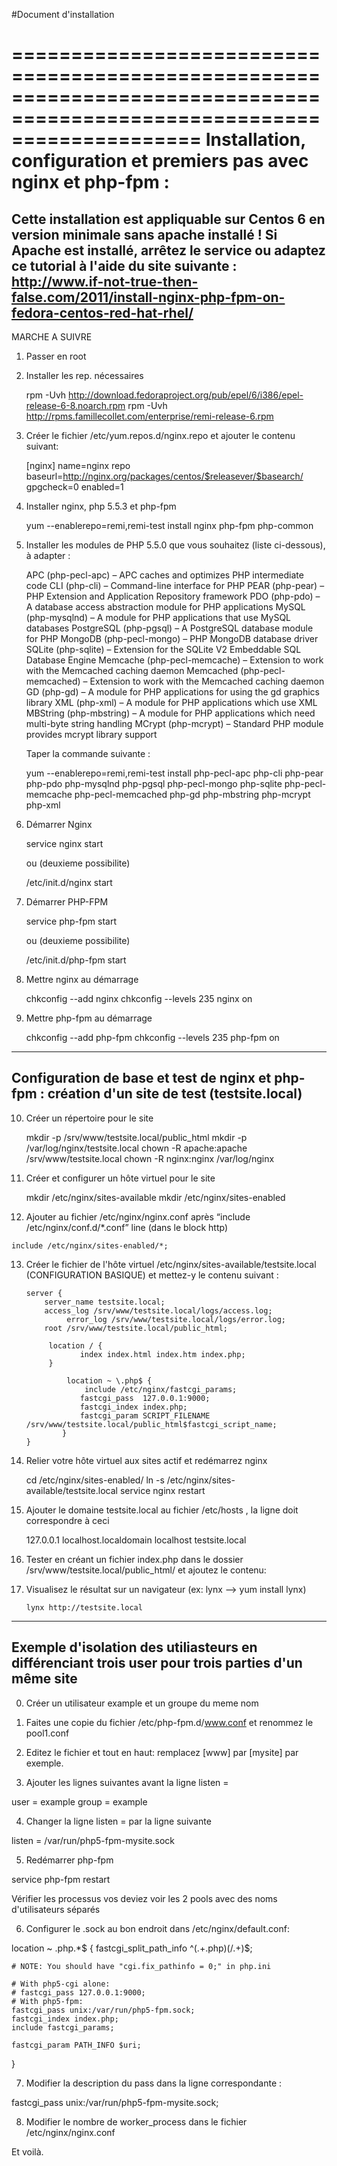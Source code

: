#Document d'installation

========================================================================================================================
Installation, configuration et premiers pas avec nginx et php-fpm :
========================================================================================================================
Cette installation est appliquable sur Centos 6 en version minimale sans apache installé !
Si Apache est installé, arrêtez le service ou  adaptez ce tutorial à l'aide du site suivante :
http://www.if-not-true-then-false.com/2011/install-nginx-php-fpm-on-fedora-centos-red-hat-rhel/
------------------------------------------------------------------------------------------------------------------------
MARCHE A SUIVRE

1. Passer en root 

2. Installer les rep. nécessaires
	
  	 rpm -Uvh http://download.fedoraproject.org/pub/epel/6/i386/epel-release-6-8.noarch.rpm
  	 rpm -Uvh http://rpms.famillecollet.com/enterprise/remi-release-6.rpm

3. Créer le fichier /etc/yum.repos.d/nginx.repo et ajouter le contenu suivant:

	[nginx]
	name=nginx repo
	baseurl=http://nginx.org/packages/centos/$releasever/$basearch/
	gpgcheck=0
	enabled=1

4. Installer nginx, php 5.5.3 et php-fpm

	yum --enablerepo=remi,remi-test install nginx php-fpm php-common

5. Installer les modules de PHP 5.5.0 que vous souhaitez (liste ci-dessous), à adapter :

	APC (php-pecl-apc) – APC caches and optimizes PHP intermediate code
	CLI (php-cli) – Command-line interface for PHP
	PEAR (php-pear) – PHP Extension and Application Repository framework
	PDO (php-pdo) – A database access abstraction module for PHP applications
	MySQL (php-mysqlnd) – A module for PHP applications that use MySQL databases
	PostgreSQL (php-pgsql) – A PostgreSQL database module for PHP
	MongoDB (php-pecl-mongo) – PHP MongoDB database driver
	SQLite (php-sqlite) – Extension for the SQLite V2 Embeddable SQL Database Engine
	Memcache (php-pecl-memcache) – Extension to work with the Memcached caching daemon
	Memcached (php-pecl-memcached) – Extension to work with the Memcached caching daemon
	GD (php-gd) – A module for PHP applications for using the gd graphics library
	XML (php-xml) – A module for PHP applications which use XML
	MBString (php-mbstring) – A module for PHP applications which need multi-byte string handling
	MCrypt (php-mcrypt) – Standard PHP module provides mcrypt library support

	Taper la commande suivante :

	yum --enablerepo=remi,remi-test install php-pecl-apc php-cli php-pear php-pdo php-mysqlnd php-pgsql php-pecl-mongo php-sqlite php-pecl-memcache php-pecl-memcached php-gd php-mbstring php-mcrypt php-xml


6. Démarrer Nginx

	service nginx start

	ou (deuxieme possibilite)

	/etc/init.d/nginx start 	

7. Démarrer PHP-FPM 

	service php-fpm start 

	ou (deuxieme possibilite)

	/etc/init.d/php-fpm start 

8. Mettre nginx au démarrage

	chkconfig --add nginx
	chkconfig --levels 235 nginx on


9. Mettre php-fpm au démarrage

	chkconfig --add php-fpm
	chkconfig --levels 235 php-fpm on

------------------------------------------------------------------------------------------------------------------------
Configuration de base et test de nginx et php-fpm : création d'un site de test (testsite.local)
------------------------------------------------------------------------------------------------------------------------

10. Créer un répertoire pour le site

	mkdir -p /srv/www/testsite.local/public_html
	mkdir -p /var/log/nginx/testsite.local
	chown -R apache:apache /srv/www/testsite.local
	chown -R nginx:nginx /var/log/nginx

11. Créer et configurer un hôte virtuel pour le site

	mkdir /etc/nginx/sites-available
	mkdir /etc/nginx/sites-enabled

12.  Ajouter au fichier /etc/nginx/nginx.conf après “include /etc/nginx/conf.d/*.conf” line (dans le block http)

	include /etc/nginx/sites-enabled/*;

13. Créer le fichier de l'hôte virtuel /etc/nginx/sites-available/testsite.local  (CONFIGURATION BASIQUE)
    et mettez-y le contenu suivant :
					
		server {
   		 	server_name testsite.local;
   		 	access_log /srv/www/testsite.local/logs/access.log;
    			 error_log /srv/www/testsite.local/logs/error.log;
  		 	root /srv/www/testsite.local/public_html;
 		
  			 location / {
      		 		index index.html index.htm index.php;
   			 }
 
    			 location ~ \.php$ {
       		   	     include /etc/nginx/fastcgi_params;
      				fastcgi_pass  127.0.0.1:9000;
       		 		fastcgi_index index.php;
      				fastcgi_param SCRIPT_FILENAME /srv/www/testsite.local/public_html$fastcgi_script_name;
    			}
		}
	

14. Relier votre hôte virtuel aux sites actif et redémarrez nginx

	cd /etc/nginx/sites-enabled/
	ln -s /etc/nginx/sites-available/testsite.local
	service nginx restart


15. Ajouter le domaine testsite.local au fichier /etc/hosts , la ligne doit correspondre à ceci

	127.0.0.1               localhost.localdomain localhost testsite.local

16. Tester en créant un fichier index.php dans le dossier /srv/www/testsite.local/public_html/ et ajoutez le contenu:

	<?php 
   		 phpinfo();
	?>

17. Visualisez le résultat sur un navigateur (ex: lynx --> yum install lynx)

        lynx http://testsite.local

------------------------------------------------------------------------------------------------------------------------
Exemple d'isolation des utiliasteurs en différenciant trois user pour trois parties d'un même site
------------------------------------------------------------------------------------------------------------------------

0. Créer un utilisateur example et un groupe du meme nom

1. Faites une copie du fichier /etc/php-fpm.d/www.conf et renommez le pool1.conf

2. Editez le fichier et tout en haut: remplacez [www] par [mysite] par exemple.

3. Ajouter les lignes suivantes  avant la ligne listen = 

user = example
group = example

4. Changer la ligne listen = par la ligne suivante

listen = /var/run/php5-fpm-mysite.sock

5. Redémarrer php-fpm

service php-fpm restart

Vérifier les processus vos deviez voir les 2 pools avec des noms d'utilisateurs séparés 

6. Configurer le .sock au bon endroit dans /etc/nginx/default.conf:

location ~ \.php.*$ {
	fastcgi_split_path_info ^(.+\.php)(/.+)$;

	# NOTE: You should have "cgi.fix_pathinfo = 0;" in php.ini

	# With php5-cgi alone:
	# fastcgi_pass 127.0.0.1:9000;
	# With php5-fpm:
	fastcgi_pass unix:/var/run/php5-fpm.sock;
	fastcgi_index index.php;
	include fastcgi_params;

	fastcgi_param PATH_INFO $uri;
}

7. Modifier la description du pass dans la ligne correspondante :

fastcgi_pass unix:/var/run/php5-fpm-mysite.sock;

8. Modifier le nombre de worker_process dans le fichier /etc/nginx/nginx.conf

Et voilà.